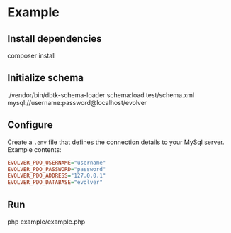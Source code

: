 Example
======

## Install dependencies

  composer install

## Initialize schema

  ./vendor/bin/dbtk-schema-loader schema:load test/schema.xml mysql://username:password@localhost/evolver
  
## Configure

Create a `.env` file that defines the connection details to your MySql server. Example contents:

```ini
EVOLVER_PDO_USERNAME="username"
EVOLVER_PDO_PASSWORD="password"
EVOLVER_PDO_ADDRESS="127.0.0.1"
EVOLVER_PDO_DATABASE="evolver"
```

## Run

  php example/example.php
